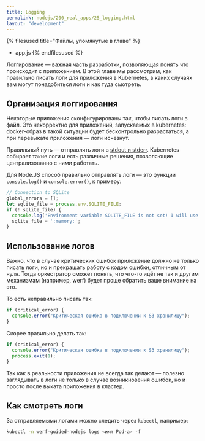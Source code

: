 ```yaml
---
title: Logging
permalink: nodejs/200_real_apps/25_logging.html
layout: "development"
---
```


{% filesused title="Файлы, упомянутые в главе" %}
- app.js
{% endfilesused %}

Логгирование — важная часть разработки, позволяющая понять что происходит с приложением. В этой главе мы рассмотрим, как правильно писать логи для приложения в Kubernetes, в каких случаях вам могут понадобиться логи и как туда смотреть.

## Организация логгирования

Некоторые приложения сконфигурированы так, чтобы писать логи в файл. Это некорректно для приложений, запускаемых в kubernetes: docker-образ в такой ситуации будет бесконтрольно разрастаться, а при перевыкате приложения — логи исчезнут. 

Правильный путь — отправлять логи в [stdout и stderr](https://habr.com/ru/post/55136/). Kubernetes собирает такие логи и есть различные решения, позволяющие централизованно с ними работать.

Для Node.JS способ правильно отправлять логи — это функции `console.log()` и `console.error()`, к примеру:

```js
// Connection to SQLite
global_errors = [];
let sqlite_file = process.env.SQLITE_FILE;
if (! sqlite_file) {
  console.log('Environment variable SQLITE_FILE is not set! I will use in-memory database.');
  sqlite_file = ':memory:';
}
```

## Использование логов

Важно, что в случае критических ошибок приложение должно не только писать логи, но и прекращать работу с кодом ошибки, отличным от нуля. Тогда оркестратор сможет понять, что что-то идёт не так и другим механизмам (например, werf) будет проще обратить ваше внимание на это.

То есть неправильно писать так:

```js
if (critical_error) {
  console.error("Критическая ошибка в подключении к S3 хранилищу");
}
```

Скорее правильно делать так:

```js
if (critical_error) {
  console.error("Критическая ошибка в подключении к S3 хранилищу");
  process.exit(1);
}
```

Так как в реальности приложения не всегда так делают — полезно заглядывать в логи не только в случае возникновения ошибок, но и просто после выката приложения в кластер.

## Как смотреть логи

За отправляемыми логами можно следить через `kubectl`, например:

```bash
kubectl -n werf-guided-nodejs logs <имя Pod-а> -f
```

<div id="go-forth-button">
    <go-forth url="30_assets.html" label="Генерируем и раздаём ассеты" framework="{{ page.label_framework }}" ci="{{ page.label_ci }}" guide-code="{{ page.guide_code }}" base-url="{{ site.baseurl }}"></go-forth>
</div>
